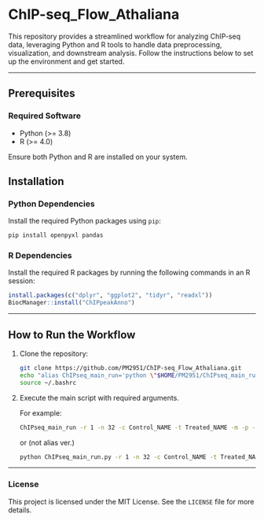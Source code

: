 # ChIP-seq_Flow_Athaliana

This repository provides a streamlined workflow for analyzing ChIP-seq data, leveraging Python and R tools to handle data preprocessing, visualization, and downstream analysis. Follow the instructions below to set up the environment and get started.

---

## Prerequisites

### Required Software
- Python (>= 3.8)
- R (>= 4.0)

Ensure both Python and R are installed on your system.

## Installation

### Python Dependencies
Install the required Python packages using `pip`:

```bash
pip install openpyxl pandas
```

### R Dependencies
Install the required R packages by running the following commands in an R session:

```R
install.packages(c("dplyr", "ggplot2", "tidyr", "readxl"))
BiocManager::install("ChIPpeakAnno")
```

---

## How to Run the Workflow

1. Clone the repository:

   ```bash
   git clone https://github.com/PM2951/ChIP-seq_Flow_Athaliana.git
   echo "alias ChIPseq_main_run='python \"$HOME/PM2951/ChIPseq_main_run.py\"'" >> ~/.bashrc
   source ~/.bashrc
   ```

2. Execute the main script with required arguments.
  
   For example:
   
   ```bash
   ChIPseq_main_run -r 1 -n 32 -c Control_NAME -t Treated_NAME -m -p -a
   ```



   or (not alias ver.)

   ```bash
   python ChIPseq_main_run.py -r 1 -n 32 -c Control_NAME -t Treated_NAME -m -p -a
   ```


---

### License

This project is licensed under the MIT License. See the `LICENSE` file for more details.

